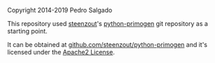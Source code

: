 Copyright 2014-2019 Pedro Salgado

This repository used
[steenzout][steenzout]'s [python-primogen][repo]
git repository as a starting point.

It can be obtained at [github.com/steenzout/python-primogen][repo] and
it's licensed under the [Apache2 License][license].

[license]:  https://github.com/steenzout/python-primogen/blob/master/LICENSE    "License"
[repo]: https://github.com/steenzout/python-primogen    "python-primogen"
[steenzout]: https://github.com/steenzout/    "steenzout"
